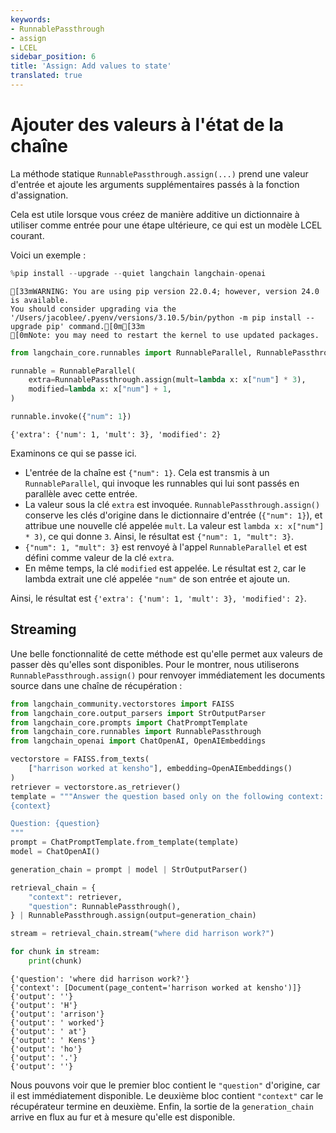 ```yaml
---
keywords:
- RunnablePassthrough
- assign
- LCEL
sidebar_position: 6
title: 'Assign: Add values to state'
translated: true
---
```


# Ajouter des valeurs à l'état de la chaîne

La méthode statique `RunnablePassthrough.assign(...)` prend une valeur d'entrée et ajoute les arguments supplémentaires passés à la fonction d'assignation.

Cela est utile lorsque vous créez de manière additive un dictionnaire à utiliser comme entrée pour une étape ultérieure, ce qui est un modèle LCEL courant.

Voici un exemple :

```python
%pip install --upgrade --quiet langchain langchain-openai
```

```output
[33mWARNING: You are using pip version 22.0.4; however, version 24.0 is available.
You should consider upgrading via the '/Users/jacoblee/.pyenv/versions/3.10.5/bin/python -m pip install --upgrade pip' command.[0m[33m
[0mNote: you may need to restart the kernel to use updated packages.
```

```python
from langchain_core.runnables import RunnableParallel, RunnablePassthrough

runnable = RunnableParallel(
    extra=RunnablePassthrough.assign(mult=lambda x: x["num"] * 3),
    modified=lambda x: x["num"] + 1,
)

runnable.invoke({"num": 1})
```

```output
{'extra': {'num': 1, 'mult': 3}, 'modified': 2}
```

Examinons ce qui se passe ici.

- L'entrée de la chaîne est `{"num": 1}`. Cela est transmis à un `RunnableParallel`, qui invoque les runnables qui lui sont passés en parallèle avec cette entrée.
- La valeur sous la clé `extra` est invoquée. `RunnablePassthrough.assign()` conserve les clés d'origine dans le dictionnaire d'entrée (`{"num": 1}`), et attribue une nouvelle clé appelée `mult`. La valeur est `lambda x: x["num"] * 3)`, ce qui donne `3`. Ainsi, le résultat est `{"num": 1, "mult": 3}`.
- `{"num": 1, "mult": 3}` est renvoyé à l'appel `RunnableParallel` et est défini comme valeur de la clé `extra`.
- En même temps, la clé `modified` est appelée. Le résultat est `2`, car le lambda extrait une clé appelée `"num"` de son entrée et ajoute un.

Ainsi, le résultat est `{'extra': {'num': 1, 'mult': 3}, 'modified': 2}`.

## Streaming

Une belle fonctionnalité de cette méthode est qu'elle permet aux valeurs de passer dès qu'elles sont disponibles. Pour le montrer, nous utiliserons `RunnablePassthrough.assign()` pour renvoyer immédiatement les documents source dans une chaîne de récupération :

```python
from langchain_community.vectorstores import FAISS
from langchain_core.output_parsers import StrOutputParser
from langchain_core.prompts import ChatPromptTemplate
from langchain_core.runnables import RunnablePassthrough
from langchain_openai import ChatOpenAI, OpenAIEmbeddings

vectorstore = FAISS.from_texts(
    ["harrison worked at kensho"], embedding=OpenAIEmbeddings()
)
retriever = vectorstore.as_retriever()
template = """Answer the question based only on the following context:
{context}

Question: {question}
"""
prompt = ChatPromptTemplate.from_template(template)
model = ChatOpenAI()

generation_chain = prompt | model | StrOutputParser()

retrieval_chain = {
    "context": retriever,
    "question": RunnablePassthrough(),
} | RunnablePassthrough.assign(output=generation_chain)

stream = retrieval_chain.stream("where did harrison work?")

for chunk in stream:
    print(chunk)
```

```output
{'question': 'where did harrison work?'}
{'context': [Document(page_content='harrison worked at kensho')]}
{'output': ''}
{'output': 'H'}
{'output': 'arrison'}
{'output': ' worked'}
{'output': ' at'}
{'output': ' Kens'}
{'output': 'ho'}
{'output': '.'}
{'output': ''}
```

Nous pouvons voir que le premier bloc contient le `"question"` d'origine, car il est immédiatement disponible. Le deuxième bloc contient `"context"` car le récupérateur termine en deuxième. Enfin, la sortie de la `generation_chain` arrive en flux au fur et à mesure qu'elle est disponible.
